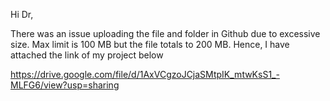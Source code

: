Hi Dr,

There was an issue uploading the file and folder in Github due to excessive size. Max limit is 100 MB but the file totals to 200 MB. Hence, I have attached the link of my project below

https://drive.google.com/file/d/1AxVCgzoJCjaSMtpIK_mtwKsS1_-MLFG6/view?usp=sharing

